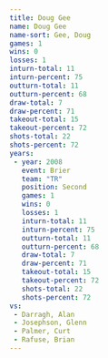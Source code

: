 ```yaml
---
title: Doug Gee
name: Doug Gee
name-sort: Gee, Doug
games: 1
wins: 0
losses: 1
inturn-total: 11
inturn-percent: 75
outturn-total: 11
outturn-percent: 68
draw-total: 7
draw-percent: 71
takeout-total: 15
takeout-percent: 72
shots-total: 22
shots-percent: 72
years:
 - year: 2008
   event: Brier
   team: "TR"
   position: Second
   games: 1
   wins: 0
   losses: 1
   inturn-total: 11
   inturn-percent: 75
   outturn-total: 11
   outturn-percent: 68
   draw-total: 7
   draw-percent: 71
   takeout-total: 15
   takeout-percent: 72
   shots-total: 22
   shots-percent: 72
vs:
 - Darragh, Alan
 - Josephson, Glenn
 - Palmer, Curt
 - Rafuse, Brian
---
```

